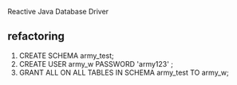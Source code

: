 Reactive Java Database Driver


## refactoring 

1. CREATE SCHEMA army_test;
2. CREATE USER army_w PASSWORD 'army123' ;
3. GRANT ALL ON ALL TABLES IN SCHEMA army_test TO army_w;
